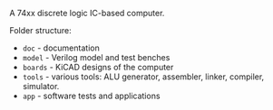 A 74xx discrete logic IC-based computer.

Folder structure:
* `doc` - documentation
* `model` - Verilog model and test benches
* `boards` - KiCAD designs of the computer
* `tools` - various tools: ALU generator, assembler, linker, compiler, simulator.
* `app` - software tests and applications
